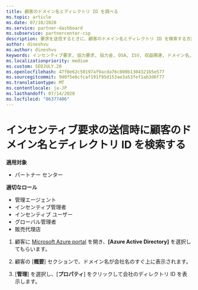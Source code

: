 ```yaml
---
title: 顧客のドメイン名とディレクトリ ID を調べる
ms.topic: article
ms.date: 07/10/2020
ms.service: partner-dashboard
ms.subservice: partnercenter-csp
description: 要求を送信するときに、顧客のドメイン名とディレクトリ ID を検索する方法について説明します。
author: dineshvu
ms.author: dineshvu
keywords: インセンティブ要求, 協力要求, 協力金, OSA, ISV, 収益関連, ドメイン名, ディレクトリ ID
ms.localizationpriority: medium
ms.custom: SEOJULY.20
ms.openlocfilehash: 47f0e62c50197af9acda76c800b1304321b5e577
ms.sourcegitcommit: 9d0f5e6cfcaf191f95d153ae3a53fef1ab3d6f77
ms.translationtype: MT
ms.contentlocale: ja-JP
ms.lasthandoff: 07/14/2020
ms.locfileid: "86377406"
---
```

# <a name="find-your-customers-domain-name-and-directory-id-when-submitting-an-incentives-claim"></a>インセンティブ要求の送信時に顧客のドメイン名とディレクトリ ID を検索する

**適用対象**

- パートナー センター

**適切なロール**

- 管理エージェント
- インセンティブ管理者
- インセンティブ ユーザー
- グローバル管理者
- 販売代理店

1. 顧客に [Microsoft Azure portal](https://portal.azure.com/#home) を開き、**[Azure Active Directory]** を選択してもらいます。

2. 顧客の [**概要**] セクションで、ドメイン名が会社名のすぐ上に表示されます。  

3. [**管理**] を選択し、[**プロパティ**] をクリックして会社のディレクトリ ID を表示します。
